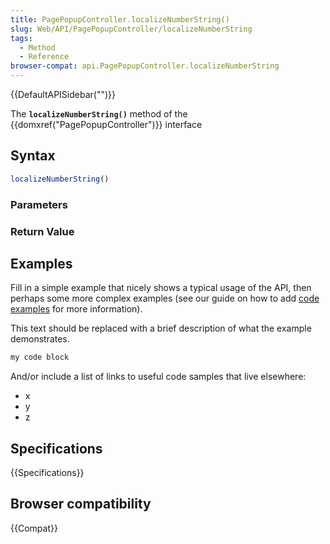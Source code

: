 ```yaml
---
title: PagePopupController.localizeNumberString()
slug: Web/API/PagePopupController/localizeNumberString
tags:
  - Method
  - Reference
browser-compat: api.PagePopupController.localizeNumberString
---
```

{{DefaultAPISidebar("")}}

The **`localizeNumberString()`** method of the {{domxref("PagePopupController")}} interface 

## Syntax

```js
localizeNumberString()
```

### Parameters



### Return Value



## Examples

Fill in a simple example that nicely shows a typical usage of the API, then perhaps some more complex examples (see our guide on how to add [code examples](/en-US/docs/MDN/Contribute/Structures/Code_examples) for more information).

This text should be replaced with a brief description of what the example demonstrates.

```js
my code block
```

And/or include a list of links to useful code samples that live elsewhere:

*   x
*   y
*   z

## Specifications

{{Specifications}}

## Browser compatibility

{{Compat}}

